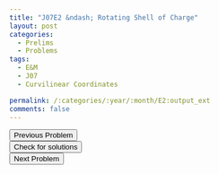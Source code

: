 ```yaml
---
title: "J07E2 &ndash; Rotating Shell of Charge"
layout: post
categories:
  - Prelims
  - Problems
tags:
  - E&M
  - J07
  - Curvilinear Coordinates

permalink: /:categories/:year/:month/E2:output_ext
comments: false
---
```

<object data="2007J2E.pdf" type="application/pdf" width="100%" height="500"></object>

<div class='navbar'>
	<div float='left'><button onclick="window.location='E1.html'" >Previous Problem</button></div>
	<div float='center'><button onclick="window.location='https://princetonprelim.com/prelim/18/'">Check for solutions</button></div>
	<div float='right'><button onclick="window.location='E3.html'" > Next Problem</button></div>
</div>
